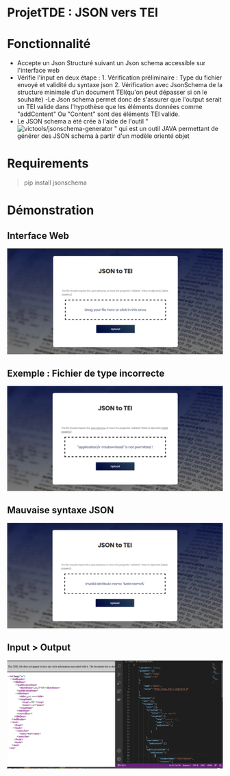 # ProjetTDE : JSON vers TEI

# Fonctionnalité
 - Accepte un Json Structuré suivant un Json schema accessible sur l'interface web
 - Vérifie l'input en deux étape : 
               1. Vérification préliminaire : Type du fichier envoyé et validité du syntaxe json 
               2. Vérification avec JsonSchema de la structure minimale d'un document TEI(qu'on peut dépasser si on le souhaite)
  -Le Json schema permet donc de s'assurer que l'output serait un TEI valide dans l'hypothèse que les éléments données comme "addContent" Ou "Content" sont des éléments TEI valide.
  - Le JSON schema a été crée à l'aide de l'outil " ![victools/jsonschema-generator](https://github.com/victools/jsonschema-generator) " qui est un outil JAVA permettant de générer des JSON schema à partir d'un modèle orienté objet
 

# Requirements 
    
 >  pip install jsonschema


 # Démonstration
 ## Interface Web
 
 ![Interface Web](https://raw.githubusercontent.com/AMazouni/ProjetTDE/main/static/images/Screenshot1.png)  
 
 ## Exemple : Fichier de type incorrecte
 
 ![BadFile](https://raw.githubusercontent.com/AMazouni/ProjetTDE/main/static/images/Screenshot2.png)
 
 ## Mauvaise syntaxe JSON
 
 ![BadSyntaxe](https://raw.githubusercontent.com/AMazouni/ProjetTDE/main/static/images/Screenshot3.png)
 
 ## Input > Output 
 
 ![IO](https://raw.githubusercontent.com/AMazouni/ProjetTDE/main/static/images/inputoutput.png)

 
 
